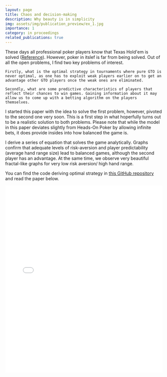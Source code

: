 ```yaml
---
layout: page
title: Chaos and decision-making
description: Why beauty is in simplicity
img: assets/img/publication_preview/ex_1.jpg
importance: 1
category: in proceedings
related_publications: true
---
```



These days all professional poker players know that Texas Hold'em is solved ([Reference](https://webdocs.cs.ualberta.ca/~bowling/papers/15science.pdf)). However, poker in itslef is far from being solved. Out of all the open problems, I find two key problems of interest. 

    Firstly, what is the optimal strategy in tournaments where pure GTO is never optimal, as one has to exploit weak players earlier on to get an advantage other GTO players once the weak ones are eliminated.

    Secondly, what are some predictive characteristics of players that reflect their chances to win games. Gaining information about it may allow us to come up with a betting algorithm on the players themselves.


I started this paper with the idea to solve the first problem, however, pivoted to the second one very soon. This is a first step in what hoperfully turns out to be a realistic solution to both problems. Please note that while the model in this paper deviates slightly from Heads-On Poker by allowing infinite bets, it does provide insides into how balanced the game is. 

I derive a series of equation that solves the game analytically. Graphs confirm that adequate levels of risk-aversion and player predictability (average hand range size) lead to balanced games, although the second player has an advantage. At the same time, we observe very beautiful fractal-like graphs for very low risk aversion/ high hand range.


You can find the code deriving optimal strategy in [this GitHub repository](https://github.com/VKhismatullin/SolvingNaivePoker) and read the paper below.

<div style="width:100%; height:600px;">
  <iframe 
    src="/assets/pdf/Naive_Poker.pdf" 
    width="100%" 
    height="100%" 
    style="border:none;">
      This browser does not support PDFs. Please download the PDF to view it: 
      <a href="/assets/pdf/Naive_Poker.pdf">Download PDF</a>.
  </iframe>
</div>
